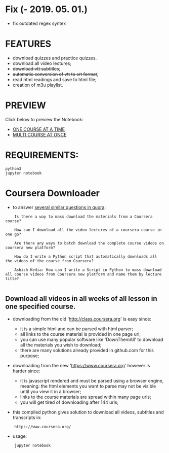 # Fix (- 2019. 05. 01.)
- fix outdated regex syntex

# FEATURES
- download quizzes and practice quizzes.
- download all video lectures;
- ~~download vtt subtitles~~;
- ~~automatic conversion of vtt to srt format~~;
- read html readings and save to html file;
- creation of m3u playlist.


# PREVIEW
Click below to preview the Notebook:
- [ONE COURSE AT A TIME](http://nbviewer.jupyter.org/github/jansenicus/www-coursera-downloader/blob/master/WWW-COURSERA-DOWNLOADER.ipynb) 
- [MULTI COURSE AT ONCE](http://nbviewer.jupyter.org/github/jansenicus/www-coursera-downloader/blob/master/WWW-COURSERA-DOWNLOADER-MULTI-COURSE.ipynb) 


# REQUIREMENTS:
```
python3
jupyter notebook
```

# Coursera Downloader
- to answer [several similar questions in quora](https://www.quora.com/Is-there-a-way-to-mass-download-the-materials-from-a-Coursera-course/answer/Jansen-Simanullang?share=1):
```
    Is there a way to mass download the materials from a Coursera course?
    
    How can I download all the video lectures of a coursera course in one go?
    
    Are there any ways to batch download the complete course videos on coursera new platform?
    
    How do I write a Python script that automatically downloads all the videos of the course from Coursera?
    
    Ashish Kedia: How can I write a Script in Python to mass download all course videos from Coursera new platform and name them by lecture title?
    
```


## Download all videos in all weeks of all lesson in one specified course.

- downloading from the old 'http://class.coursera.org' is easy since:
    - it is a simple html and can be parsed with html parser;
    - all links to the course material is provided in one page url;
    - you can use many popular software like 'DownThemAll' to download all the materials you wish to download;
    - there are many solutions already provided in github.com for this purpose;

- downloading from the new 'https://www.coursera.org' however is harder since:
    - it is javascript rendered and must be parsed using a browser engine, meaning: the html elements you want to parse may not be visible until you view it in a browser;
    - links to the course materials are spread within many page urls;
    - you will get tired of downloading after 144 urls;

- this compiled python gives solution to download all videos, subtitles and transcripts in:
```
    https://www.coursera.org/
```
- usage:
```
    jupyter notebook
```


